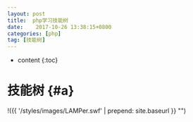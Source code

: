 ```yaml
---
layout: post
title:  php学习技能树
date:    2017-10-26 13:38:15+0800
categories: [php] 
tag: [技能树] 
---
```

* content
{:toc}

技能树 {#a}
===============
!({{ '/styles/images/LAMPer.swf' | prepend: site.baseurl  }} "")
